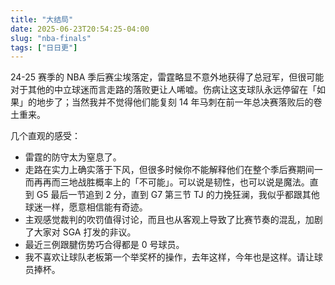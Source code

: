 ```yaml
---
title: "大结局"
date: 2025-06-23T20:54:25-04:00
slug: "nba-finals"
tags: ["日日更"]
---
```


24-25 赛季的 NBA 季后赛尘埃落定，雷霆略显不意外地获得了总冠军，但很可能对于其他的中立球迷而言走路的落败更让人唏嘘。伤病让这支球队永远停留在「如果」的地步了；当然我并不觉得他们能复刻 14 年马刺在前一年总决赛落败后的卷土重来。

几个直观的感受：

- 雷霆的防守太为窒息了。
- 走路在实力上确实落于下风，但很多时候你不能解释他们在整个季后赛期间一而再再而三地战胜概率上的「不可能」。可以说是韧性，也可以说是魔法。直到 G5 最后一节追到 2 分，直到 G7 第三节 TJ 的力挽狂澜，我似乎都跟其他球迷一样，愿意相信能有奇迹。
- 主观感觉裁判的吹罚值得讨论，而且也从客观上导致了比赛节奏的混乱，加剧了大家对 SGA 打发的非议。
- 最近三例跟腱伤势巧合得都是 0 号球员。
- 我不喜欢让球队老板第一个举奖杯的操作，去年这样，今年也是这样。请让球员捧杯。
